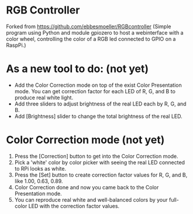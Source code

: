 # RGB Controller
Forked from https://github.com/ebbesmoeller/RGBcontroller
(Simple program using Python and module gpiozero to host a webinterface with a color wheel, controlling the color of a RGB led connected to GPIO on a RaspPi.)

# As a new tool to do:  (not yet)

 - Add the Color Correction mode on top of the exist Color Presentation mode.
   You can get correction factor for each LED of R, G, and B to produce real white light.
 - Add three sliders to adjust brightness of the real LED each by R, G, and B.
 - Add [Brightness] slider to change the total brightness of the real LED.

# Color Correction mode  (not yet)

1. Press the [Correction] button to get into the Color Correction mode.
2. Pick a 'white' color by color picker with seeing the real LED connected to RPi looks as white.
3. Press the [Set] button to create correction factor values for R, G, and B, like 1.00, 0.63, 0.89.
4. Color Correction done and now you came back to the Color Presentation mode.
5. You can reproduce real white and well-balanced colors by your full-color LED with the correction factor values.

